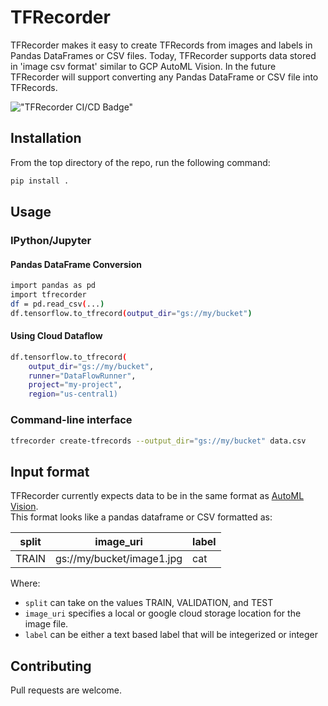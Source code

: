 # TFRecorder

TFRecorder makes it easy to create TFRecords from images and labels in 
Pandas DataFrames or CSV files.
Today, TFRecorder supports data stored in 'image csv format' similar to 
GCP AutoML Vision. 
In the future TFRecorder will support converting any Pandas DataFrame or CSV 
file into TFRecords. 

!["TFRecorder CI/CD Badge"](https://github.com/google/tensorflow-recorder/workflows/TFRecord%20CICD/badge.svg)

## Installation

From the top directory of the repo, run the following command:

```bash
pip install .
```

## Usage

### IPython/Jupyter

#### Pandas DataFrame Conversion

```bash
import pandas as pd
import tfrecorder
df = pd.read_csv(...)
df.tensorflow.to_tfrecord(output_dir="gs://my/bucket")
```

#### Using Cloud Dataflow

```bash
df.tensorflow.to_tfrecord(
    output_dir="gs://my/bucket",
    runner="DataFlowRunner",
    project="my-project",
    region="us-central1)
```

### Command-line interface

```bash
tfrecorder create-tfrecords --output_dir="gs://my/bucket" data.csv
```

## Input format

TFRecorder currently expects data to be in the same format as 
[AutoML Vision](https://cloud.google.com/vision/automl/docs/prepare).  
This format looks like a pandas dataframe or CSV formatted as:

| split | image_uri                 | label |
|-------|---------------------------|-------|
| TRAIN | gs://my/bucket/image1.jpg | cat   |

Where:
* `split` can take on the values TRAIN, VALIDATION, and TEST
* `image_uri` specifies a local or google cloud storage location for the image file. 
* `label` can be either a text based label that will be integerized or integer

## Contributing

Pull requests are welcome. 
